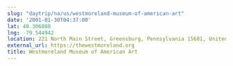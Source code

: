 ```yaml
---
slug: "daytrip/na/us/westmoreland-museum-of-american-art"
date: '2001-01-30T04:37:00'
lat: 40.306008
lng: -79.544942
location: 221 North Main Street, Greensburg, Pennsylvania 15601, United States
external_url: https://thewestmoreland.org
title: Westmoreland Museum of American Art
---
```



